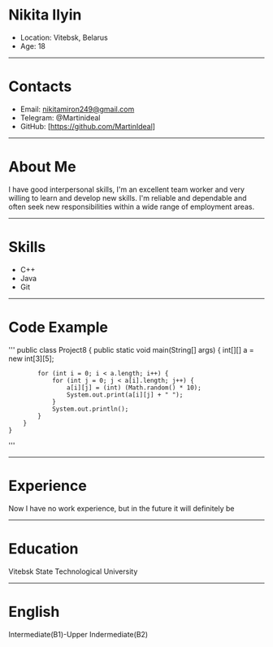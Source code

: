 # Nikita Ilyin
+ Location: Vitebsk, Belarus
+ Age: 18
*****
# Contacts
+ Email: nikitamiron249@gmail.com
+ Telegram: @Martinideal
+ GitHub: [https://github.com/MartinIdeal]
*****
# About Me
I have good interpersonal skills, I'm an excellent team worker and very willing to learn and develop new skills.
I'm reliable and dependable and often seek new responsibilities within a wide range of employment areas.
*****
# Skills
+ C++
+ Java
+ Git
*****
# Code Example
'''
    public class Project8 {
        public static void main(String[] args) {
            int[][] a = new int[3][5];
            
            for (int i = 0; i < a.length; i++) {
                for (int j = 0; j < a[i].length; j++) {
                    a[i][j] = (int) (Math.random() * 10);
                    System.out.print(a[i][j] + " ");
                }
                System.out.println();
            }
        }
    }
'''
*****
# Experience
Now I have no work experience, but in the future it will definitely be
*****
# Education
Vitebsk State Technological University
*****
# English
Intermediate(B1)-Upper Indermediate(B2)
